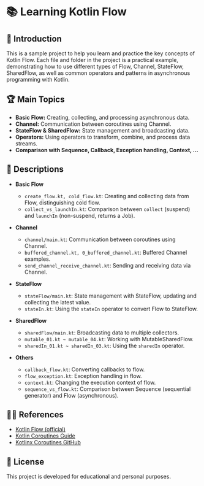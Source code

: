 # 📚 Learning Kotlin Flow 

## 📃 Introduction

This is a sample project to help you learn and practice the key concepts of Kotlin Flow. Each file and folder in the project is a practical example, demonstrating how to use different types of Flow, Channel, StateFlow, SharedFlow, as well as common operators and patterns in asynchronous programming with Kotlin.

## 🏆 Main Topics

- **Basic Flow:** Creating, collecting, and processing asynchronous data.
- **Channel:** Communication between coroutines using Channel.
- **StateFlow & SharedFlow:** State management and broadcasting data.
- **Operators:** Using operators to transform, combine, and process data streams.
- **Comparison with Sequence, Callback, Exception handling, Context, ...**

## 📝 Descriptions

- **Basic Flow**
  - `create_flow.kt, cold_flow.kt`: Creating and collecting data from Flow, distinguishing cold flow.
  - `collect_vs_launchIn.kt`: Comparison between `collect` (suspend) and `launchIn` (non-suspend, returns a Job).

- **Channel**
    - `channel/main.kt`: Communication between coroutines using Channel.
    - `buffered_channel.kt, 0_buffered_channel.kt`: Buffered Channel examples.
    - `send_channel_receive_channel.kt`: Sending and receiving data via Channel.

- **StateFlow**
    - `stateFlow/main.kt`: State management with StateFlow, updating and collecting the latest value.
    - `stateIn.kt`: Using the `stateIn` operator to convert Flow to StateFlow.

- **SharedFlow**
    - `sharedFlow/main.kt`: Broadcasting data to multiple collectors.
    - `mutable_01.kt ~ mutable_04.kt`: Working with MutableSharedFlow.
    - `sharedIn_01.kt ~ sharedIn_03.kt`: Using the `sharedIn` operator.

- **Others**
    - `callback_flow.kt`: Converting callbacks to flow.
    - `flow_exception.kt`: Exception handling in flow.
    - `context.kt`: Changing the execution context of flow.
    - `sequence_vs_flow.kt`: Comparison between Sequence (sequential generator) and Flow (asynchronous).

## 🧑‍🏫 References

- [Kotlin Flow (official)](https://kotlinlang.org/docs/flow.html)
- [Kotlin Coroutines Guide](https://kotlinlang.org/docs/coroutines-guide.html)
- [Kotlinx Coroutines GitHub](https://github.com/Kotlin/kotlinx.coroutines)

## 📝 License
This project is developed for educational and personal purposes.

